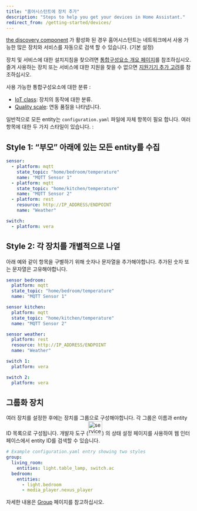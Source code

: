 ```yaml
---
title: "홈어시스턴트에 장치 추가"
description: "Steps to help you get your devices in Home Assistant."
redirect_from: /getting-started/devices/
---
```


[the discovery component](/integrations/discovery/) 가 활성화 된 경우 홈어시스턴트는 네트워크에서 사용 가능한 많은 장치와 서비스를 자동으로 검색 할 수 있습니다. (기본 설정)

장치 및 서비스에 대한 설치지침을 찾으려면 [통합구성요소 개요 페이지](/integrations/)를 참조하십시오. 즐겨 사용하는 장치 또는 서비스에 대한 지원을 찾을 수 없으면 [지원기기 추가 고려](/developers/add_new_platform/)를 참조하십시오. 

사용 가능한 통합구성요소에 대한 분류 :

- [IoT class](/blog/2016/02/12/classifying-the-internet-of-things): 장치의 동작에 대한 분류.
- [Quality scale](/docs/quality_scale/): 연동 품질을 나타냅니다.

일반적으로 모든 entity는 `configuration.yaml` 파일에 자체 항목이 필요 합니다. 여러 항목에 대한 두 가지 스타일이 있습니다. :

## Style 1: “부모” 아래에 있는 모든 entity를 수집

```yaml
sensor:
  - platform: mqtt
    state_topic: "home/bedroom/temperature"
    name: "MQTT Sensor 1"
  - platform: mqtt
    state_topic: "home/kitchen/temperature"
    name: "MQTT Sensor 2"
  - platform: rest
    resource: http://IP_ADDRESS/ENDPOINT
    name: "Weather"

switch:
  - platform: vera
```

## Style 2: 각 장치를 개별적으로 나열

아래 예와 같이 항목을 구별하기 위해 숫자나 문자열을 추가해야합니다. 추가된 숫자 또는 문자열은 고유해야합니다.

```yaml
sensor bedroom:
  platform: mqtt
  state_topic: "home/bedroom/temperature"
  name: "MQTT Sensor 1"

sensor kitchen:
  platform: mqtt
  state_topic: "home/kitchen/temperature"
  name: "MQTT Sensor 2"

sensor weather:
  platform: rest
  resource: http://IP_ADDRESS/ENDPOINT
  name: "Weather"

switch 1:
  platform: vera

switch 2:
  platform: vera
```

## 그룹화 장치

여러 장치를 설정한 후에는 장치를 그룹으로 구성해야합니다.
각 그룹은 이름과 entity ID 목록으로 구성됩니다. 개발자 도구 (<img src='/images/screenshots/developer-tool-states-icon.png' alt='service developer tool icon' class="no-shadow" height="38" />) 의 상태 설정 페이지를 사용하여 웹 인터페이스에서 entity ID를 검색할 수 있습니다. 

```yaml
# Example configuration.yaml entry showing two styles
group:
  living_room:
    entities: light.table_lamp, switch.ac
  bedroom:
    entities:
      - light.bedroom
      - media_player.nexus_player
```

자세한 내용은 [Group](/integrations/group/) 페이지를 참고하십시오.
